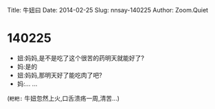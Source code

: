 Title: 牛妞曰
Date: 2014-02-25
Slug: nnsay-140225
Author: Zoom.Quiet


# 140225

- 妞:妈妈,是不是吃了这个很苦的药明天就能好了?
- 妈:是的
- 妞:妈妈,那明天好了能吃肉了吧?
- 妈:... ... 


(`粑粑:` 牛妞忽然上火,口舌溃疡一周,清苦...)
